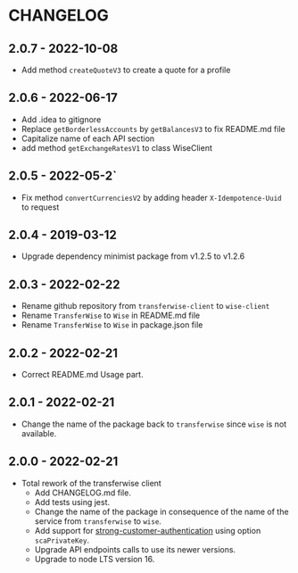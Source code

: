 # CHANGELOG

## 2.0.7 - 2022-10-08

- Add method `createQuoteV3` to create a quote for a profile

## 2.0.6 - 2022-06-17

- Add .idea to gitignore
- Replace `getBorderlessAccounts` by `getBalancesV3` to fix README.md file
- Capitalize name of each API section
- add method `getExchangeRatesV1` to class WiseClient

## 2.0.5 - 2022-05-2`

- Fix method `convertCurrenciesV2` by adding header `X-Idempotence-Uuid` to request

## 2.0.4 - 2019-03-12

- Upgrade dependency minimist package from v1.2.5 to v1.2.6

## 2.0.3 - 2022-02-22

- Rename github repository from `transferwise-client` to `wise-client`
- Rename `TransferWise` to `Wise` in README.md file
- Rename `TransferWise` to `Wise` in package.json file

## 2.0.2 - 2022-02-21

- Correct README.md Usage part.

## 2.0.1 - 2022-02-21

- Change the name of the package back to `transferwise` since `wise` is not available.

## 2.0.0 - 2022-02-21

- Total rework of the transferwise client
  - Add CHANGELOG.md file.
  - Add tests using jest.
  - Change the name of the package in consequence of the name of the service from `transferwise` to `wise`.
  - Add support for [strong-customer-authentication](https://api-docs.transferwise.com/#strong-customer-authentication) using option `scaPrivateKey`.
  - Upgrade API endpoints calls to use its newer versions.
  - Upgrade to node LTS version 16.
